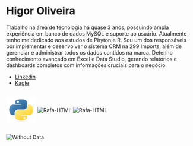 # Higor Oliveira

Trabalho na área de tecnologia há quase 3 anos, possuindo ampla experiência em banco de dados MySQL e suporte ao usuário. Atualmente tenho me dedicado aos estudos de Phyton e R. Sou um dos responsáveis por implementar e desenvolver o sistema CRM na 299 Imports, além de gerenciar e administrar todos os dados contidos na marca. Detenho conhecimento avançado em Excel e Data Studio, gerando relatórios e dashboards completos com informações cruciais para o negócio.

- <a href="https://www.linkedin.com/in/higor-de-oliveira/" rel="nofollow">Linkedin</a>
- <a href="https://www.kaggle.com/hgosouza" rel="nofollow">Kagle</a>

##

<img align="center" alt="Rafa-Python" height="70" width="80" src="https://raw.githubusercontent.com/devicons/devicon/master/icons/python/python-original.svg" style="max-width: 100%;">    <img align="center" alt="Rafa-HTML" height="70" width="80" src="https://cdn.jsdelivr.net/gh/devicons/devicon/icons/mysql/mysql-original-wordmark.svg" style="max-width: 100%;">    <img align="center" alt="Rafa-HTML" height="70" width="80" src="https://cdn.jsdelivr.net/gh/devicons/devicon/icons/dart/dart-plain-wordmark.svg" style="max-width: 100%;">

##

![Without Data](https://user-images.githubusercontent.com/102627812/183553176-44d9d39e-0eae-49ef-a864-b006c96be9a5.jpeg)
